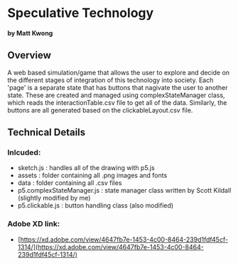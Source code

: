 # Speculative Technology
#### by Matt Kwong



## Overview
A web based simulation/game that allows the user to explore and decide on the different stages of integration of this technology into society. Each 'page' is a separate state that has buttons that nagivate the user to another state. These are created and managed using complexStateManager class, which reads the interactionTable.csv file to get all of the data. Similarly, the buttons are all generated based on the clickableLayout.csv file.

## Technical Details
### Inlcuded:
- sketch.js : handles all of the drawing with p5.js
- assets : folder containing all .png images and fonts
- data : folder containing all .csv files
- p5.complexStateManager.js : state manager class written by Scott Kildall (slightly modified by me)
- p5.clickable.js : button handling class (also modified)

### Adobe XD link: 
- [https://xd.adobe.com/view/4647fb7e-1453-4c00-8464-239d1fdf45cf-1314/](https://xd.adobe.com/view/4647fb7e-1453-4c00-8464-239d1fdf45cf-1314/)








